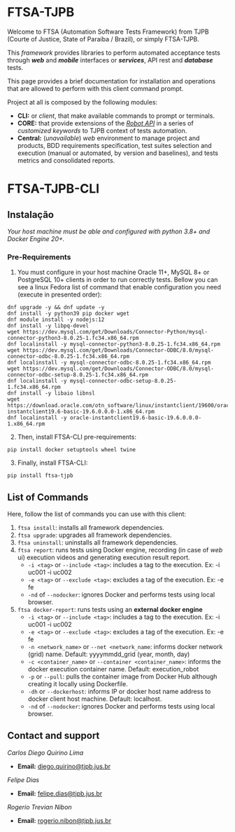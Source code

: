 # FTSA-TJPB

Welcome to FTSA (Automation Software Tests Framework) from TJPB (Courte of Justice, State of Paraiba / Brazil), or simply FTSA-TJPB.

This *framework* provides libraries to perform automated acceptance tests through _**web**_ and _**mobile**_ interfaces or _**services**_, API rest and _**database**_ tests.

This page provides a brief documentation for installation and operations that are allowed to perform with this client command prompt. 

Project at all is composed by the following modules:

* **CLI:** or *client*, that make available commands to prompt or terminals.
* **CORE:** that provide extensions of the [*Robot API*](http://robotframework.org/) in a series of *customized keywords* to TJPB context of tests automation. 
* **Central:** (*unavailable*) *web* environment to manage project and products, BDD requirements specification, test suites selection and execution (manual or automated, by version and baselines), and tests metrics and consolidated reports.

# FTSA-TJPB-CLI

## Instalação

*Your host machine must be able and configured with python 3.8+ and Docker Engine 20+.*  

### Pre-Requirements

1. You must configure in your host machine Oracle 11+, MySQL 8+ or PostgreSQL 10+ clients in order to run correctly tests. Bellow you can see a linux Fedora list of command that enable configuration you need (execute in presented order):

```
dnf upgrade -y && dnf update -y
dnf install -y python39 pip docker wget
dnf module install -y nodejs:12
dnf install -y libpq-devel
wget https://dev.mysql.com/get/Downloads/Connector-Python/mysql-connector-python3-8.0.25-1.fc34.x86_64.rpm
dnf localinstall -y mysql-connector-python3-8.0.25-1.fc34.x86_64.rpm
wget https://dev.mysql.com/get/Downloads/Connector-ODBC/8.0/mysql-connector-odbc-8.0.25-1.fc34.x86_64.rpm
dnf localinstall -y mysql-connector-odbc-8.0.25-1.fc34.x86_64.rpm
wget https://dev.mysql.com/get/Downloads/Connector-ODBC/8.0/mysql-connector-odbc-setup-8.0.25-1.fc34.x86_64.rpm
dnf localinstall -y mysql-connector-odbc-setup-8.0.25-1.fc34.x86_64.rpm
dnf install -y libaio libnsl
wget https://download.oracle.com/otn_software/linux/instantclient/19600/oracle-instantclient19.6-basic-19.6.0.0.0-1.x86_64.rpm
dnf localinstall -y oracle-instantclient19.6-basic-19.6.0.0.0-1.x86_64.rpm
```

2. Then, install FTSA-CLI pre-requirements:

```
pip install docker setuptools wheel twine
```

3. Finally, install FTSA-CLI:

```
pip install ftsa-tjpb
```

## List of Commands

Here, follow the list of commands you can use with this client:

1. `ftsa install`: installs all framework dependencies.
2. `ftsa upgrade`: upgrades all framework dependencies.
3. `ftsa uninstall`: uninstalls all framework dependencies.
4. `ftsa report`: runs tests using Docker engine, recording (in case of *web* ui) execution videos and generating execution result report.
    - `-i <tag>` or `--include <tag>`: includes a tag to the execution. Ex: -i uc001 -i uc002
    - `-e <tag>` or `--exclude <tag>`: excludes a tag of the execution. Ex: -e fe
    - `-nd` of `--nodocker`: ignores Docker and performs tests using local browser.
5. `ftsa docker-report`: runs tests using an **external docker engine**
    - `-i <tag>` or `--include <tag>`: includes a tag to the execution. Ex: -i uc001 -i uc002
    - `-e <tag>` or `--exclude <tag>`: excludes a tag of the execution. Ex: -e fe
    - `-n <network_name>` or `--net <network_name`: informs docker network (grid) name. Default: yyyymmdd_grid (year, month, day)
    - `-c <container_name>` or `--container <container_name>`: informs the docker execution container name. Default: execution_robot
    - `-p` or `--pull`: pulls the container image from Docker Hub although creating it locally using Dockerfile.
    - `-dh` or `--dockerhost`: informs IP or docker host name address to docker client host machine. Default: localhost.
    - `-nd` of `--nodocker`: ignores Docker and performs tests using local browser.
  
## Contact and support

*Carlos Diego Quirino Lima*
- **Email:** diego.quirino@tjpb.jus.br

*Felipe Dias*
- **Email:** felipe.dias@tjpb.jus.br

*Rogerio Trevian Nibon*
- **Email:** rogerio.nibon@tjpb.jus.br
